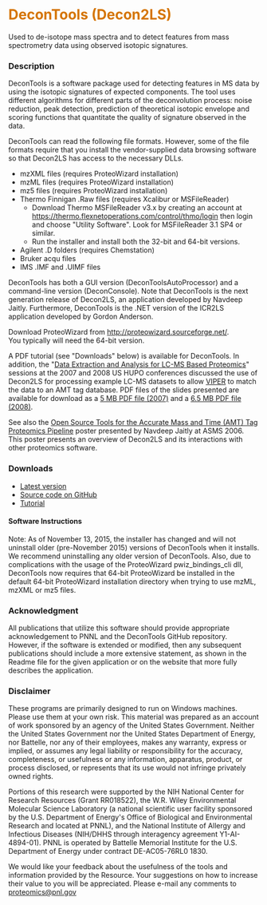 # __<span style="color:#D57500">DeconTools (Decon2LS)</span>__
Used to de-isotope mass spectra and to detect features from mass spectrometry data using observed isotopic signatures.

### Description
DeconTools is a software package used for detecting features in MS data by using the isotopic signatures of expected components. The tool uses different algorithms for different parts of the deconvolution process: noise reduction, peak detection, prediction of theoretical isotopic envelope and scoring functions that quantitate the quality of signature observed in the data.

DeconTools can read the following file formats. However, some of the file formats require that you install the vendor-supplied data browsing software so that Decon2LS has access to the necessary DLLs.

* mzXML files (requires ProteoWizard installation)
* mzML files (requires ProteoWizard installation)
* mz5 files (requires ProteoWizard installation)
* Thermo Finnigan .Raw files (requires Xcalibur or MSFileReader)
  * Download Thermo MSFileReader v3.x by creating an account at https://thermo.flexnetoperations.com/control/thmo/login then login and choose "Utility Software". Look for MSFileReader 3.1 SP4 or similar.
  * Run the installer and install both the 32-bit and 64-bit versions.
* Agilent .D folders (requires Chemstation)
* Bruker acqu files
* IMS .IMF and .UIMF files

DeconTools has both a GUI version (DeconToolsAutoProcessor) and a command-line version (DeconConsole). Note that DeconTools is the next generation release of Decon2LS, an application developed by Navdeep Jaitly. Furthermore, DeconTools is the .NET version of the ICR2LS application developed by Gordon Anderson.

Download ProteoWizard from http://proteowizard.sourceforge.net/. <br>
You typically will need the 64-bit version.

A PDF tutorial (see "Downloads" below) is available for DeconTools. In addition, the "[Data Extraction and Analysis for LC-MS Based Proteomics](http://panomics.pnnl.gov/training/workshops/)" sessions at the 2007 and 2008 US HUPO conferences discussed the use of Decon2LS for processing example LC-MS datasets to allow [VIPER](http://pnnl-comp-mass-spec.github.io/VIPER/) to match the data to an AMT tag database. PDF files of the slides presented are available for download as a [5 MB PDF file (2007)](http://panomics.pnnl.gov/training/workshops/2007HUPO/LCMSBasedProteomicsDataProcessing.pdf) and a [6.5 MB PDF file (2008)](http://panomics.pnnl.gov/training/workshops/2008HUPO/LCMSBasedProteomicsDataProcessing2008.pdf).

See also the [Open Source Tools for the Accurate Mass and Time (AMT) Tag Proteomics Pipeline](http://panomics.pnnl.gov/posters/ASMS2006.stm#Jaitly) poster presented by Navdeep Jaitly at ASMS 2006. This poster presents an overview of Decon2LS and its interactions with other proteomics software.

### Downloads
* [Latest version](https://github.com/PNNL-Comp-Mass-Spec/DeconTools/releases/latest)
* [Source code on GitHub](https://github.com/PNNL-Comp-Mass-Spec/DeconTools)
* [Tutorial](DeconTools_Tutorial.pdf)

#### Software Instructions
Note: As of November 13, 2015, the installer has changed and will not uninstall older (pre-November 2015) versions of DeconTools when it installs. We recommend uninstalling any older version of DeconTools. Also, due to complications with the usage of the ProteoWizard pwiz_bindings_cli dll, DeconTools now requires that 64-bit ProteoWizard be installed in the default 64-bit ProteoWizard installation directory when trying to use mzML, mzXML or mz5 files.

### Acknowledgment

All publications that utilize this software should provide appropriate acknowledgement to PNNL and the DeconTools GitHub repository. However, if the software is extended or modified, then any subsequent publications should include a more extensive statement, as shown in the Readme file for the given application or on the website that more fully describes the application.

### Disclaimer

These programs are primarily designed to run on Windows machines. Please use them at your own risk. This material was prepared as an account of work sponsored by an agency of the United States Government. Neither the United States Government nor the United States Department of Energy, nor Battelle, nor any of their employees, makes any warranty, express or implied, or assumes any legal liability or responsibility for the accuracy, completeness, or usefulness or any information, apparatus, product, or process disclosed, or represents that its use would not infringe privately owned rights.

Portions of this research were supported by the NIH National Center for Research Resources (Grant RR018522), the W.R. Wiley Environmental Molecular Science Laboratory (a national scientific user facility sponsored by the U.S. Department of Energy's Office of Biological and Environmental Research and located at PNNL), and the National Institute of Allergy and Infectious Diseases (NIH/DHHS through interagency agreement Y1-AI-4894-01). PNNL is operated by Battelle Memorial Institute for the U.S. Department of Energy under contract DE-AC05-76RL0 1830.

We would like your feedback about the usefulness of the tools and information provided by the Resource. Your suggestions on how to increase their value to you will be appreciated. Please e-mail any comments to proteomics@pnl.gov
